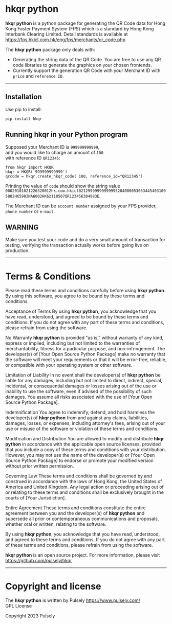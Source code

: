 # hkqr python

__hkqr python__ is a python package for generating the QR Code data for Hong Kong Faster Payment System (FPS) which is a standard by Hong Kong Interbank Clearing Limited. 
Detail standards is available at https://fps.hkicl.com.hk/eng/fps/merchants/qr_code.php

The __hkqr python__ package only deals with:
- Generating the string data of the QR Code. You are free to use any QR code libraries to generate the graphics on your chosen frontends.
- Currently support the generation QR Code with your Merchant ID with ``price`` and ``reference ID``.

---

## Installation

Use pip to install:  

``pip install hkqr``

## Running hkqr in your Python program

Supposed your Merchant ID is ``999999999999``,  
and you would like to charge an amount of ``100``  
with reference ID ``QR12345``:

```
from hkqr import HKQR
hkqr = HKQR('999999999999')
qrcode = hkqr.create_hkqr_code( 100, reference_id="QR12345")
```
Printing the value of ``code`` should show the string value ``00020101021226320012hk.com.hkicl021299999999999952040000530334454031005802HK5902NA6002HK62110507QR123456304983E``.

The Merchant ID can be ``account number`` assigned by your FPS provider, ``phone number`` or ``e-mail``.

## WARNING
Make sure you test your code and do a very small amount of transaction for testing, verifying the transaction actually works before going live on production. 

---
# Terms & Conditions

Please read these terms and conditions carefully before using __hkqr python__. By using this software, you agree to be bound by these terms and conditions.

Acceptance of Terms
By using __hkqr python__, you acknowledge that you have read, understood, and agreed to be bound by these terms and conditions. If you do not agree with any part of these terms and conditions, please refrain from using the software.

No Warranty
__hkqr python__ is provided "as is," without warranty of any kind, express or implied, including but not limited to the warranties of merchantability, fitness for a particular purpose, and non-infringement. The developer(s) of [Your Open Source Python Package] make no warranty that the software will meet your requirements or that it will be error-free, reliable, or compatible with your operating system or other software.

Limitation of Liability
In no event shall the developer(s) of __hkqr python__ be liable for any damages, including but not limited to direct, indirect, special, incidental, or consequential damages or losses arising out of the use or inability to use the software, even if advised of the possibility of such damages. You assume all risks associated with the use of [Your Open Source Python Package].

Indemnification
You agree to indemnify, defend, and hold harmless the developer(s) of __hkqr python__ from and against any claims, liabilities, damages, losses, or expenses, including attorney's fees, arising out of your use or misuse of the software or violation of these terms and conditions.

Modification and Distribution
You are allowed to modify and distribute __hkqr python__ in accordance with the applicable open source licenses, provided that you include a copy of these terms and conditions with your distribution. However, you may not use the name of the developer(s) or [Your Open Source Python Package] to endorse or promote your modified version without prior written permission.

Governing Law
These terms and conditions shall be governed by and construed in accordance with the laws of Hong Kong, the United States of America and United Kingdom. Any legal action or proceeding arising out of or relating to these terms and conditions shall be exclusively brought in the courts of [Your Jurisdiction].

Entire Agreement
These terms and conditions constitute the entire agreement between you and the developer(s) of __hkqr python__ and supersede all prior or contemporaneous communications and proposals, whether oral or written, relating to the software.

By using __hkqr python__, you acknowledge that you have read, understood, and agreed to these terms and conditions. If you do not agree with any part of these terms and conditions, please refrain from using the software.

__hkqr python__ is an open source project. For more information, please visit https://github.com/pulsely/hkqr

---

# Copyright and license

The __hkqr python__ is written by Pulsely https://www.pulsely.com/  
GPL License

Copyright 2023 Pulsely